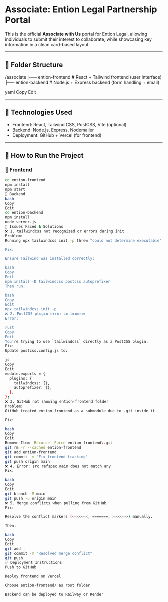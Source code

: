 # Associate: Ention Legal Partnership Portal

This is the official **Associate with Us** portal for Ention Legal, allowing individuals to submit their interest to collaborate, while showcasing key information in a clean card-based layout.

---

## 📁 Folder Structure

/associate
├── ention-frontend # React + Tailwind frontend (user interface)
├── ention-backend # Node.js + Express backend (form handling + email)

yaml
Copy
Edit

---

## 🔧 Technologies Used

- Frontend: React, Tailwind CSS, PostCSS, Vite (optional)
- Backend: Node.js, Express, Nodemailer
- Deployment: GitHub + Vercel (for frontend)

---

## 🚀 How to Run the Project

### 🔹 Frontend

```bash
cd ention-frontend
npm install
npm start
🔹 Backend
bash
Copy
Edit
cd ention-backend
npm install
node server.js
🐞 Issues Faced & Solutions
❌ 1. tailwindcss not recognized or errors during init
Problem:
Running npx tailwindcss init -p threw "could not determine executable" or wasn't recognized.

Fix:

Ensure Tailwind was installed correctly:

bash
Copy
Edit
npm install -D tailwindcss postcss autoprefixer
Then run:

bash
Copy
Edit
npx tailwindcss init -p
❌ 2. PostCSS plugin error in browser
Error:

rust
Copy
Edit
You're trying to use `tailwindcss` directly as a PostCSS plugin.
Fix:
Update postcss.config.js to:

js
Copy
Edit
module.exports = {
  plugins: {
    tailwindcss: {},
    autoprefixer: {},
  },
};
❌ 3. GitHub not showing ention-frontend folder
Problem:
GitHub treated ention-frontend as a submodule due to .git inside it.

Fix:

bash
Copy
Edit
Remove-Item -Recurse -Force ention-frontend\.git
git rm -r --cached ention-frontend
git add ention-frontend
git commit -m "Fix frontend tracking"
git push origin main
❌ 4. Error: src refspec main does not match any
Fix:

bash
Copy
Edit
git branch -M main
git push -u origin main
❌ 5. Merge conflicts when pulling from GitHub
Fix:

Resolve the conflict markers (<<<<<<<, =======, >>>>>>>) manually.

Then:

bash
Copy
Edit
git add .
git commit -m "Resolved merge conflict"
git push
✅ Deployment Instructions
Push to GitHub

Deploy frontend on Vercel

Choose ention-frontend/ as root folder

Backend can be deployed to Railway or Render
